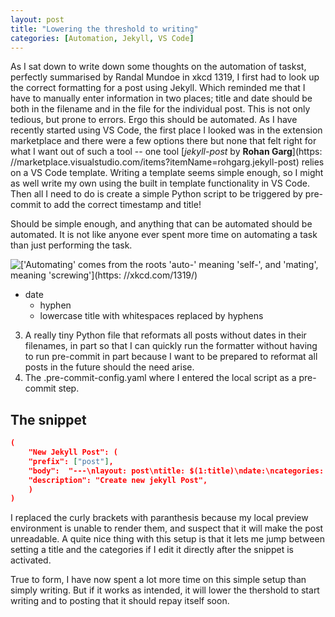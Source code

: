 ```yaml
---
layout: post
title: "Lowering the threshold to writing"
categories: [Automation, Jekyll, VS Code]
---
```




As I sat down to write down some thoughts on the automation of taskst, perfectly summarised by Randal Mundoe in xkcd 1319,
I first had to look up the correct formatting for a post using Jekyll.
Which reminded me that I have to manually enter information in two places;
title and date should be both in the filename and in the file for the individual post.
This is not only tedious, but prone to errors.
Ergo this should be automated.
As I have recently started using VS Code, the first place I looked was in the extension marketplace and there were a few options there but none that felt right for what I want out of such a tool --
one tool [*jekyll-post* by **Rohan Garg**](https: //marketplace.visualstudio.com/items?itemName=rohgarg.jekyll-post)
relies on a VS Code template.
Writing a template seems simple enough, so I might as well write my own using the built in template functionality in VS Code. Then all I need to do is create a simple Python script to be triggered by pre-commit to add the correct timestamp and title!

Should be simple enough, and anything that can be automated should be automated. It is not like anyone ever spent more time on automating a task than just performing the task.

![['Automating' comes from the roots 'auto-' meaning 'self-', and 'mating', meaning 'screwing'](https: //xkcd.com/1319/)](https://imgs.xkcd.com/comics/automation.png)
- date
  - hyphen
  - lowercase title with whitespaces replaced by hyphens
3. A really tiny Python file that reformats all posts without dates in their filenames, in part so that I can quickly run the formatter without having to run pre-commit in part because I want to be prepared to reformat all posts in the future should the need arise.
4. The .pre-commit-config.yaml where I entered the local script as a pre-commit step.

## The snippet
```json
(
	"New Jekyll Post": (
	"prefix": ["post"],
	"body":  "---\nlayout: post\ntitle: $(1:title)\ndate:\ncategories: [$(2:categories)]\n---\n\n",
	"description": "Create new jekyll Post",
	)
)
```


I replaced the curly brackets with paranthesis because my local preview environment is unable to render them, and suspect that it will make the post unreadable. A quite nice thing with this setup is that it lets me jump between setting a title and the categories if I edit it directly after the snippet is activated.

True to form, I have now spent a lot more time on this simple setup than simply writing. But if it works as intended, it will lower the thershold to start writing and to posting that it should repay itself soon.
